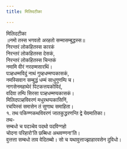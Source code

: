 ```yaml
---
title: मिलिदटीका

---
```

मिलिदटीका  
॥नमो तस्स भगवतो अरहतो सम्मासम्बुद्धस्स॥  
निरन्तरं लोकहितस्स कारकं  
निरन्तरं लोकहितस्स देसकं,  
निरन्तरं लोकहितस्स चिन्तकं  
नमामि वीरं नरदम्मसारथिं।  
पञ्हधम्मविदुं नाथं गुय्हधम्मप्पकासकं,  
नमस्सिवान सम्बुद्धं धम्मं साधुगुणम्पि च।  
नागसेनमहाथेरं पिटकत्तयकोविदं,  
वदिवा तम्पि सिरसा पञ्हधम्मप्पकासकं।  
मिलिदपञ्हविवरणं मधुरथप्पकासिनिं,  
रचयिस्सं समासेन तं सुणाथ समाहिता।  
१. तथ पकिण्णकथविवरणं जातकुद्धरणन्ति द्वे येवमातिका।  
तथ-  
सम्बधो च पदञ्‍चेव पदथो पदविग्गहो  
चोदना परिहारो’ति छब्बिधा अथवण्णना’ति।  
वुत्तत्ता सम्बधो ताव वेदितब्बो। सो च यथावुत्ताज्झाहारवसेन दुविधो।  